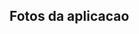 ## Fotos da aplicacao

<!-- <img width="800" height="400" src="src/photoApplication/Projeto repos.png">
<img width="800" height="400" src="src/photoApplication/Projeto repos 2.png">
<img width="800" height="400" src="src/photoApplication/Projeto repos 3.png"> -->